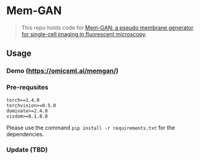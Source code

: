 # Mem-GAN
> This repo holds code for [Mem-GAN: a pseudo membrane generator for single-cell imaging in fluorescent microscopy](https:).



## Usage

### Demo (https://omicsml.ai/memgan/)


### Pre-requsites
```
torch>=1.4.0
torchvision>=0.5.0
dominate>=2.4.0
visdom>=0.1.8.8
```
Please use the command ```pip install -r requirements.txt``` for the dependencies.


### Update (TBD)
